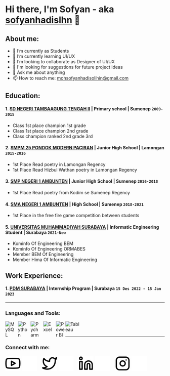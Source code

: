 # Hi there, I'm Sofyan - aka [sofyanhadislhn](https://www.instagram.com/sofyanhadislhn?igsh=eXl4bXpxN245NW8y) 👋
## About me:
- 🔭 I’m currently as Students
- 🌱 I’m currently learning UI/UX
- 👯 I’m looking to collaborate as Designer of UI/UX 
- 🤔 I'm looking for suggestions for future project ideas
- 💬 Ask me about anything
- 📫 How to reach me: mohsofyanhadisolihin@gmail.com

## Education:

#### 1. [SD NEGERI TAMBAAGUNG TENGAH II](https://www.facebook.com/pages/SD%20Negeri%20Tambaagung%20Tengah%20II/341681313208648/) | Primary school | Sumenep `2009-2015`
   - Class 1st place champion 1st grade
   - Class 1st place champion 2nd grade
   - Class champion ranked 2nd grade 3rd
#### 2. [SMPM 25 PONDOK MODERN PACIRAN](https://modernpaciran.sch.id/smp-m-25/) | Junior High School | Lamongan `2015-2016`
   - 1st Place Read poetry in Lamongan Regency
   - 1st Place Read Hizbul Wathan poetry in Lamongan Regency
#### 3. [SMP NEGERI 1 AMBUNTEN](https://www.instagram.com/smpn1ambunten86/) | Junior High School | Sumenep `2016-2018`
   - 1st Place Read poetry from Kodim se Sumenep Regency
#### 4. [SMA NEGERI 1 AMBUNTEN](https://www.instagram.com/sman1.ambunten/) | High School | Sumenep `2018-2021`
   - 1st Place in the free fire game competition between students
#### 5. [UNIVERSITAS MUHAMMADIYAH SURABAYA](https://www.um-surabaya.ac.id/) | Informatic Engineering Student | Surabaya `2021-Now`
   - Kominfo Of Engineering BEM
   - Kominfo Of Engineering ORMABES
   - Member BEM Of Engineering
   - Member Hima Of Informatic Engineering

## Work Experience:
#### 1. [PDM SURABAYA](http://surabaya-kota.muhammadiyah.or.id/) | Internship Program | Surabaya `15 Des 2022 - 15 Jan 2023`
---
### Languages and Tools:

[<img align="left" alt="MySQL" width="30px" src="https://cdn.jsdelivr.net/gh/devicons/devicon/icons/mysql/mysql-original.svg" style="padding-right:10px;" />][webdev]
[<img align="left" alt="Python" width="30px" src="https://upload.wikimedia.org/wikipedia/commons/thumb/c/c3/Python-logo-notext.svg/110px-Python-logo-notext.svg.png?20100317150552" style="padding-right:10px;" />][webdev]
[<img align="left" alt="Pycharm" width="30px" src="https://upload.wikimedia.org/wikipedia/commons/thumb/1/1d/PyCharm_Icon.svg/220px-PyCharm_Icon.svg.png" style="padding-right:10px;" />][webdev]
[<img align="left" alt="Excel" width="30px" src="https://is2-ssl.mzstatic.com/image/thumb/Purple126/v4/a8/fd/5a/a8fd5a84-c6f1-355f-3b9f-6e86598efaa3/XCEL.png/1200x630bb.png" style="padding-right:10px;" />][webdev]
[<img align="left" alt="Power BI" width="30px" src="https://powerbi.microsoft.com/pictures/application-logos/svg/powerbi.svg" style="padding-right:0px;" />][webdev]
[<img align="left" alt="Tableau" width="50px" src="https://logos-world.net/wp-content/uploads/2021/10/Tableau-Symbol.png" style="padding-right:10px;" />][webdev]

<br />
<br />

---
### Connect with me:

[![website](./img/youtube-light.svg)](https://www.youtube.com/@sofyanhadisolihin6856-light#gh-mode-only)
[![website](./img/youtube-dark.svg)](https://www.youtube.com/@sofyanhadisolihin6856#gh-dark-mode-only)
&nbsp;&nbsp;
[![website](./img/twitter-light.svg)](https://twitter.com/sofyanhadislhn#gh-light-mode-only)
[![website](./img/twitter-dark.svg)](https://twitter.com/sofyanhadislhn#gh-dark-mode-only)
&nbsp;&nbsp;
[![website](./img/linkedin-light.svg)](http://linkedin.com/in/moh-sofyan-hadi-solihin-7b088b2a9n#gh-light-mode-only)
[![website](./img/linkedin-dark.svg)](http://linkedin.com/in/moh-sofyan-hadi-solihin-7b088b2a9#gh-dark-mode-only)
&nbsp;&nbsp;
[![website](./img/instagram-light.svg)]([https://instagram.com/vincentwwidyan](https://www.instagram.com/sofyanhadislhn?igsh=eXl4bXpxN245NW8y)#gh-light-mode-only)
[![website](./img/instagram-dark.svg)]([https://instagram.com/vincentwwidyan](https://www.instagram.com/sofyanhadislhn?igsh=eXl4bXpxN245NW8y)#gh-dark-mode-only)



[webdev]: https://github.com/mohsofyanhadisolihin
